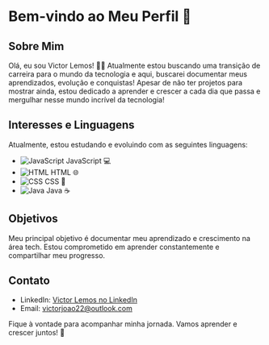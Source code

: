 # Bem-vindo ao Meu Perfil 👋

## Sobre Mim
Olá, eu sou Victor Lemos! 👨‍💻 Atualmente estou buscando uma transição de carreira para o mundo da tecnologia e aqui, buscarei documentar meus aprendizados, evolução e conquistas! Apesar de não ter projetos para mostrar ainda, estou dedicado a aprender e crescer a cada dia que passa e mergulhar nesse mundo incrível da tecnologia!

## Interesses e Linguagens
Atualmente, estou estudando e evoluindo com as seguintes linguagens:

- ![JavaScript](https://upload.wikimedia.org/wikipedia/commons/thumb/9/99/Unofficial_JavaScript_logo_2.svg/20px-Unofficial_JavaScript_logo_2.svg.png) JavaScript 💻
- ![HTML](https://upload.wikimedia.org/wikipedia/commons/thumb/6/61/HTML5_logo_and_wordmark.svg/20px-HTML5_logo_and_wordmark.svg.png) HTML 🌐
- ![CSS](https://upload.wikimedia.org/wikipedia/commons/thumb/d/d5/CSS3_logo_and_wordmark.svg/20px-CSS3_logo_and_wordmark.svg.png) CSS 🎨
- ![Java](https://upload.wikimedia.org/wikipedia/commons/thumb/e/e1/Java_logo.svg/20px-Java_logo.svg.png) Java ☕

## Objetivos
Meu principal objetivo é documentar meu aprendizado e crescimento na área tech. Estou comprometido em aprender constantemente e compartilhar meu progresso.

## Contato
- LinkedIn: [Victor Lemos no LinkedIn](www.linkedin.com/in/victor-guimaraes-lemos-)
- Email: victorjoao22@outlook.com

Fique à vontade para acompanhar minha jornada. Vamos aprender e crescer juntos! 🚀

